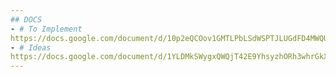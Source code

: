 ```yaml
---
## DOCS
- # To Implement
https://docs.google.com/document/d/10p2eQCOov1GMTLPbLSdWSPTJLUGdFD4MWQUJEk4OaVE/edit?usp=sharing
- # Ideas
https://docs.google.com/document/d/1YLDMkSWygxQWQjT42E9YhsyzhORh3whrGkXlNF5AuNA/edit?usp=sharing
---
```

